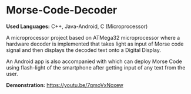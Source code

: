 # Morse-Code-Decoder

**Used Languages:** C++, Java-Android, C (Microprocessor)

A microprocessor project based on ATMega32 microprocessor where a hardware decoder is implemented that takes light as input of Morse code signal and then displays the decoded text onto a Digital Display.

An Android app is also accompanied with which can deploy Morse Code using flash-light of the smartphone after getting input of any text from the user.

**Demonstration:** https://youtu.be/7qmoVxNoxew
